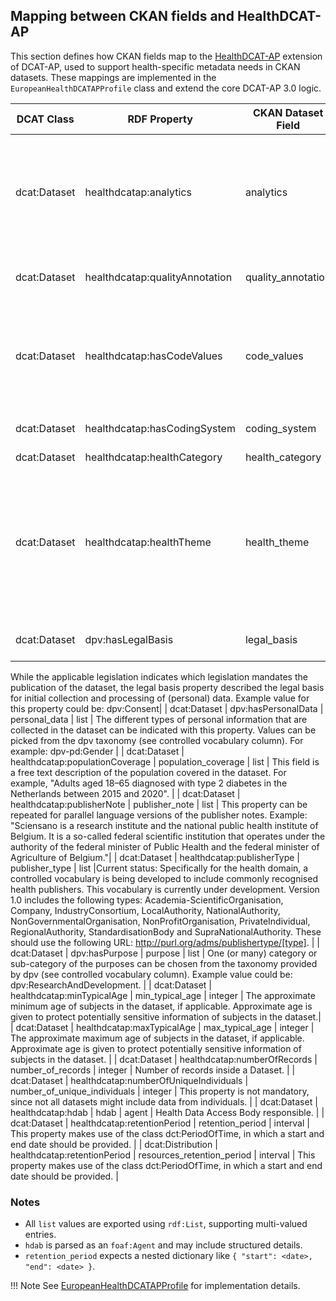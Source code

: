 ## Mapping between CKAN fields and HealthDCAT-AP

This section defines how CKAN fields map to the [HealthDCAT-AP](http://healthdataportal.eu/ns/health#) extension of DCAT-AP, used to support health-specific metadata needs in CKAN datasets. These mappings are implemented in the `EuropeanHealthDCATAPProfile` class and extend the core DCAT-AP 3.0 logic.

| DCAT Class     | RDF Property                           | CKAN Dataset Field                  | Stored as | Notes |
|----------------|----------------------------------------|-------------------------------------|-----------|-------|
| dcat:Dataset   | healthdcatap:analytics                 | analytics                           | list      | Publishers are encouraged to provide URLs pointing to document repositories where users can access or request associated resources such as technical reports of the dataset, quality measurements, usability indicators,... Note that HealthDCAT-AP mentions also API endpoints or analytics services, but these would not be Distriutions but rather DatasetServices. |
| dcat:Dataset   | healthdcatap:qualityAnnotation         | quality_annotation                  | list      | This field allows annotations or notes about the quality of the dataset, such as data completeness, known issues, or validation methods. |
| dcat:Dataset   | healthdcatap:hasCodeValues             | code_values                         | list      | Inside this property, you can provide the coding system of the dataset in the form of wikidata URI (example: https://www.wikidata.org/entity/P494 for ICD-10 ID) and the URI of the value that describes the dataset (example: https://icd.who.int/browse10/2019/en#/Y59.0 for viral vaccines) |
| dcat:Dataset   | healthdcatap:hasCodingSystem           | coding_system                       | list      | This property provides informatio on which coding systems are in use inside your dataset. For this, wikidata URIs must be used.|
| dcat:Dataset   | healthdcatap:healthCategory            | health_category                     | list      | Health-specific category values. |
| dcat:Dataset   | healthdcatap:healthTheme               | health_theme                        | list      | This property is a structured way to tag the dataset with different health themes. This could include, for example, the specific disease the dataset is about. More details can be provided, if desirable, in the keywords property. Current status: the HealthDCAT-AP working group is currently exploring is other sources (ontologies, thesauri) can be used for this, next to Wikidata. To access Wikidata, click on the link in the controlled vocabulary column and search for your desired theme there. |
| dcat:Dataset   | dpv:hasLegalBasis                      | legal_basis                         | list      | The legal basis can be provided as a value from the dpv taxonomy (see Controlled vocabulary column).
While the applicable legislation indicates which legislation mandates the publication of the dataset, the legal basis property described the legal basis for initial collection and processing of (personal) data.
Example value for this property could be: dpv:Consent|
| dcat:Dataset   | dpv:hasPersonalData                    | personal_data                       | list      | The different types of personal information that are collected in the dataset can be indicated with this property. Values can be picked from the dpv taxonomy (see controlled vocabulary column).
For example: dpv-pd:Gender |
| dcat:Dataset   | healthdcatap:populationCoverage        | population_coverage                 | list      | This field is a free text description of the population covered in the dataset. For example, "Adults aged 18–65 diagnosed with type 2 diabetes in the Netherlands between 2015 and 2020". |
| dcat:Dataset   | healthdcatap:publisherNote             | publisher_note                      | list      | This property can be repeated for parallel language versions of the publisher notes. Example: "Sciensano is a research institute and the national public health institute of Belgium. It is a so-called federal scientific institution that operates under the authority of the federal minister of Public Health and the federal minister of Agriculture of Belgium."|
| dcat:Dataset   | healthdcatap:publisherType             | publisher_type                      | list      |Current status: Specifically for the health domain, a controlled vocabulary is being developed to include commonly recognised health publishers. This vocabulary is currently under development. Version 1.0 includes the following types: Academia-ScientificOrganisation, Company, IndustryConsortium, LocalAuthority, NationalAuthority, NonGovernmentalOrganisation, NonProfitOrganisation, PrivateIndividual, RegionalAuthority, StandardisationBody and SupraNationalAuthority. These should use the following URL: http://purl.org/adms/publishertype/[type]. |
| dcat:Dataset   | dpv:hasPurpose                         | purpose                             | list      | One (or many) category or sub-category of the purposes can be chosen from the taxonomy provided by dpv (see controlled vocabulary column).
Example value could be: dpv:ResearchAndDevelopment. |
| dcat:Dataset   | healthdcatap:minTypicalAge             | min_typical_age                     | integer   | The approximate minimum age of subjects in the dataset, if applicable. Approximate age is given to protect potentially sensitive information of subjects in the dataset.|
| dcat:Dataset   | healthdcatap:maxTypicalAge             | max_typical_age                     | integer   | The approximate maximum age of subjects in the dataset, if applicable. Approximate age is given to protect potentially sensitive information of subjects in the dataset. |
| dcat:Dataset   | healthdcatap:numberOfRecords           | number_of_records                   | integer   | Number of records inside a Dataset. |
| dcat:Dataset   | healthdcatap:numberOfUniqueIndividuals | number_of_unique_individuals       | integer   | This property is not mandatory, since not all datasets might include data from individuals. |
| dcat:Dataset   | healthdcatap:hdab                      | hdab                                | agent     | Health Data Access Body responsible. |
| dcat:Dataset   | healthdcatap:retentionPeriod           | retention_period                    | interval  | This property makes use of the class dct:PeriodOfTime, in which a start and end date should be provided. |
| dcat:Distribution | healthdcatap:retentionPeriod     | resources_retention_period       | interval  | This property makes use of the class dct:PeriodOfTime, in which a start and end date should be provided. |

### Notes

- All `list` values are exported using `rdf:List`, supporting multi-valued entries.
- `hdab` is parsed as an `foaf:Agent` and may include structured details.
- `retention_period` expects a nested dictionary like `{ "start": <date>, "end": <date> }`.

!!! Note
    See [EuropeanHealthDCATAPProfile](https://github.com/ckan/ckanext-dcat/blob/master/ckanext/dcat/profiles/euro_health_dcat_ap.py) for implementation details.
